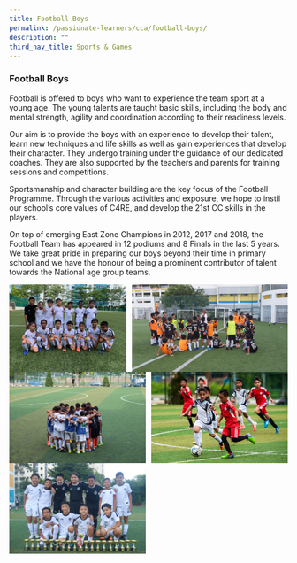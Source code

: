 ```yaml
---
title: Football Boys
permalink: /passionate-learners/cca/football-boys/
description: ""
third_nav_title: Sports & Games
---
```

### **Football Boys**
Football is offered to boys who want to experience the team sport at a young age. The young talents are taught basic skills, including the body and mental strength, agility and coordination according to their readiness levels.

Our aim is to provide the boys with an experience to develop their talent, learn new techniques and life skills as well as gain experiences that develop their character. They undergo training under the guidance of our dedicated coaches. They are also supported by the teachers and parents for training sessions and competitions.

Sportsmanship and character building are the key focus of the Football Programme. Through the various activities and exposure, we hope to instil our school’s core values of C4RE, and develop the 21st CC skills in the players.

On top of emerging East Zone Champions in 2012, 2017 and 2018, the Football Team has appeared in 12 podiums and 8 Finals in the last 5 years. We take great pride in preparing our boys beyond their time in primary school and we have the honour of being a prominent contributor of talent towards the National age group teams.

<img src="/images/footballboys1.jpeg" style="width:42%" align=left>
<img src="/images/footballboys2.jpeg" style="width:56%" align=right>

<br clear="left">

<img src="/images/footballboys3.jpg" style="width:49%" align=left>
<img src="/images/footballboys4.jpg" style="width:49%" align=right>

<br clear="left">

<img src="/images/footballboys5.jpg" style="width:49%" align=left>
